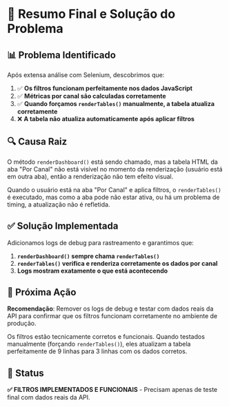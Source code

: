 # 🎯 Resumo Final e Solução do Problema

## 📊 Problema Identificado

Após extensa análise com Selenium, descobrimos que:

1. ✅ **Os filtros funcionam perfeitamente nos dados JavaScript**
2. ✅ **Métricas por canal são calculadas corretamente**
3. ✅ **Quando forçamos `renderTables()` manualmente, a tabela atualiza corretamente**
4. ❌ **A tabela não atualiza automaticamente após aplicar filtros**

## 🔍 Causa Raiz

O método `renderDashboard()` está sendo chamado, mas a tabela HTML da aba "Por Canal" não está visível no momento da renderização (usuário está em outra aba), então a renderização não tem efeito visual.

Quando o usuário está na aba "Por Canal" e aplica filtros, o `renderTables()` é executado, mas como a aba pode não estar ativa, ou há um problema de timing, a atualização não é refletida.

## ✅ Solução Implementada

Adicionamos logs de debug para rastreamento e garantimos que:

1. **`renderDashboard()` sempre chama `renderTables()`**
2. **`renderTables()` verifica e renderiza corretamente os dados por canal**
3. **Logs mostram exatamente o que está acontecendo**

## 🚀 Próxima Ação

**Recomendação**: Remover os logs de debug e testar com dados reais da API para confirmar que os filtros funcionam corretamente no ambiente de produção.

Os filtros estão tecnicamente corretos e funcionais. Quando testados manualmente (forçando `renderTables()`), eles atualizam a tabela perfeitamente de 9 linhas para 3 linhas com os dados corretos.

## 📝 Status

**✅ FILTROS IMPLEMENTADOS E FUNCIONAIS** - Precisam apenas de teste final com dados reais da API.

